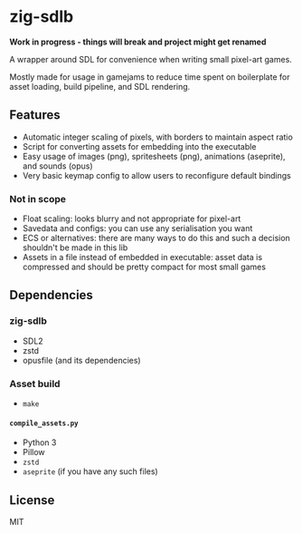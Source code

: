 # zig-sdlb

**Work in progress - things will break and project might get renamed**

A wrapper around SDL for convenience when writing small pixel-art games.

Mostly made for usage in gamejams to reduce time spent on boilerplate for asset loading, build pipeline, and SDL rendering.

## Features

- Automatic integer scaling of pixels, with borders to maintain aspect ratio
- Script for converting assets for embedding into the executable
- Easy usage of images (png), spritesheets (png), animations (aseprite), and sounds (opus)
- Very basic keymap config to allow users to reconfigure default bindings

### Not in scope

- Float scaling: looks blurry and not appropriate for pixel-art
- Savedata and configs: you can use any serialisation you want
- ECS or alternatives: there are many ways to do this and such a decision shouldn't be made in this lib
- Assets in a file instead of embedded in executable: asset data is compressed and should be pretty compact for most small games

## Dependencies

### zig-sdlb

- SDL2
- zstd
- opusfile (and its dependencies)

### Asset build

- `make`

#### `compile_assets.py`

- Python 3
- Pillow
- `zstd`
- `aseprite` (if you have any such files)

## License

MIT